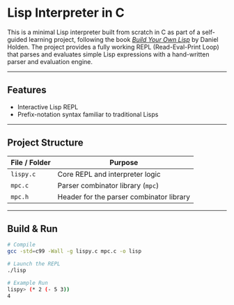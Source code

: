 # Lisp Interpreter in C
This is a minimal Lisp interpreter built from scratch in C as part of a self-guided learning project, following the book [*Build Your Own Lisp*](https://www.buildyourownlisp.com/) by Daniel Holden.
The project provides a fully working REPL (Read-Eval-Print Loop) that parses and evaluates simple Lisp expressions with a hand-written parser and evaluation engine.

---

## Features

- Interactive Lisp REPL  
- Prefix-notation syntax familiar to traditional Lisps  

---

## Project Structure

| File / Folder | Purpose                                   |
| ------------- | ----------------------------------------- |
| `lispy.c`     | Core REPL and interpreter logic           |
| `mpc.c`       | Parser combinator library (`mpc`)         |
| `mpc.h`       | Header for the parser combinator library  |

---

## Build & Run

```bash
# Compile
gcc -std=c99 -Wall -g lispy.c mpc.c -o lisp

# Launch the REPL
./lisp

# Example Run
lispy> (* 2 (- 5 3))
4

